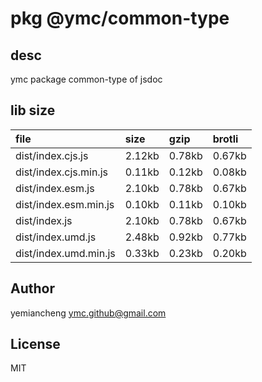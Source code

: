 # pkg @ymc/common-type

## desc
ymc package common-type of jsdoc

## lib size  
file | size | gzip | brotli
:---- | :---- | :---- | :----
dist/index.cjs.js | 2.12kb | 0.78kb | 0.67kb
dist/index.cjs.min.js | 0.11kb | 0.12kb | 0.08kb
dist/index.esm.js | 2.10kb | 0.78kb | 0.67kb
dist/index.esm.min.js | 0.10kb | 0.11kb | 0.10kb
dist/index.js | 2.10kb | 0.78kb | 0.67kb
dist/index.umd.js | 2.48kb | 0.92kb | 0.77kb
dist/index.umd.min.js | 0.33kb | 0.23kb | 0.20kb

## Author
yemiancheng <ymc.github@gmail.com>

## License
MIT